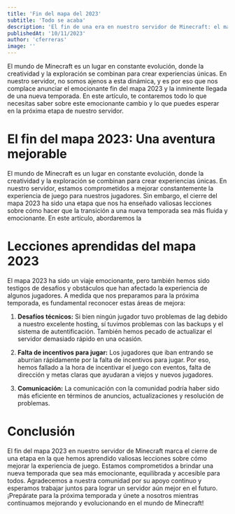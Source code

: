 ```yaml
---
title: 'Fin del mapa del 2023'
subtitle: 'Todo se acaba'
description: 'El fin de una era en nuestro servidor de Minecraft: el mapa 2023 llega a su conclusión. Pero esto no es el final, sino el comienzo de una nueva y emocionante temporada. En este artículo, descubre las lecciones valiosas que hemos aprendido durante esta etapa y cómo las estamos aplicando para ofrecer una experiencia mejorada a nuestra comunidad. ¡Prepárate para unirte a nosotros en el próximo capítulo de nuestra aventura en Minecraft!'
publishedAt: '10/11/2023'
author: 'cferreras'
image: ''
---
```


El mundo de Minecraft es un lugar en constante evolución, donde la creatividad y la exploración se combinan para crear experiencias únicas. En nuestro servidor, no somos ajenos a esta dinámica, y es por eso que nos complace anunciar el emocionante fin del mapa 2023 y la inminente llegada de una nueva temporada. En este artículo, te contaremos todo lo que necesitas saber sobre este emocionante cambio y lo que puedes esperar en la próxima etapa de nuestro servidor.

# El fin del mapa 2023: Una aventura mejorable

El mundo de Minecraft es un lugar en constante evolución, donde la creatividad y la exploración se combinan para crear experiencias únicas. En nuestro servidor, estamos comprometidos a mejorar constantemente la experiencia de juego para nuestros jugadores. Sin embargo, el cierre del mapa 2023 ha sido una etapa que nos ha enseñado valiosas lecciones sobre cómo hacer que la transición a una nueva temporada sea más fluida y emocionante. En este artículo, abordaremos la

# Lecciones aprendidas del mapa 2023

El mapa 2023 ha sido un viaje emocionante, pero también hemos sido testigos de desafíos y obstáculos que han afectado la experiencia de algunos jugadores. A medida que nos preparamos para la próxima temporada, es fundamental reconocer estas áreas de mejora:

1. **Desafíos técnicos:** Si bien ningún jugador tuvo problemas de lag debido a nuestro excelente hosting, sí tuvimos problemas con las backups y el sistema de autentificación. También hemos pecado de actualizar el servidor demasiado rápido en una ocasión.

2. **Falta de incentivos para jugar:** Los jugadores que iban entrando se aburrían rápidamente por la falta de incentivos para jugar. Por eso, hemos fallado a la hora de incentivar el juego con eventos, falta de dirección y metas claras que ayudaran a viejos y nuevos jugadores.

3. **Comunicación:** La comunicación con la comunidad podría haber sido más eficiente en términos de anuncios, actualizaciones y resolución de problemas.

# Conclusión

El fin del mapa 2023 en nuestro servidor de Minecraft marca el cierre de una etapa en la que hemos aprendido valiosas lecciones sobre cómo mejorar la experiencia de juego. Estamos comprometidos a brindar una nueva temporada que sea más emocionante, equilibrada y accesible para todos. Agradecemos a nuestra comunidad por su apoyo continuo y esperamos trabajar juntos para lograr un servidor aún mejor en el futuro. ¡Prepárate para la próxima temporada y únete a nosotros mientras continuamos mejorando y evolucionando en el mundo de Minecraft!
